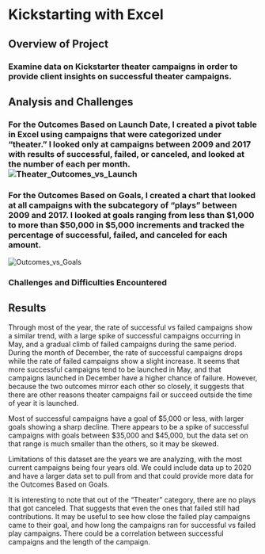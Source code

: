 # Kickstarting with Excel

## Overview of Project

### Examine data on Kickstarter theater campaigns in order to provide client insights on successful theater campaigns. 

## Analysis and Challenges

### For the Outcomes Based on Launch Date, I created a pivot table in Excel using campaigns that were categorized under “theater.” I looked only at campaigns between 2009 and 2017 with results of successful, failed, or canceled, and looked at the number of each per month. 	![Theater_Outcomes_vs_Launch](https://user-images.githubusercontent.com/88058739/127843380-917fc227-022e-42de-b6da-61afce6d035b.png)

### For the Outcomes Based on Goals, I created a chart that looked at all campaigns with the subcategory of “plays” between 2009 and 2017. I looked at goals ranging from less than $1,000 to more than $50,000 in $5,000 increments and tracked the percentage of successful, failed, and canceled for each amount. 
![Outcomes_vs_Goals](https://user-images.githubusercontent.com/88058739/127843475-9d5009cc-062f-4640-82f9-392a96e33375.png)

### Challenges and Difficulties Encountered

## Results

Through most of the year, the rate of successful vs failed campaigns show a similar trend, with a large spike of successful campaigns occurring in May, and a gradual climb of failed campaigns during the same period. During the month of December, the rate of successful campaigns drops while the rate of failed campaigns show a slight increase. It seems that more successful campaigns tend to be launched in May, and that campaigns launched in December have a higher chance of failure. However, because the two outcomes mirror each other so closely, it suggests that there are other reasons theater campaigns fail or succeed outside the time of year it is launched.  

Most of successful campaigns have a goal of $5,000 or less, with larger goals showing a sharp decline. There appears to be a spike of successful campaigns with goals between $35,000 and $45,000, but the data set on that range is much smaller than the others, so it may be skewed.

Limitations of this dataset are the years we are analyzing, with the most current campaigns being four years old. We could include data up to 2020 and have a larger data set to pull from and that could provide more data for the Outcomes Based on Goals. 

It is interesting to note that out of the “Theater” category, there are no plays that got canceled. That suggests that even the ones that failed still had contributions. It may be useful to see how close the failed play campaigns came to their goal, and how long the campaigns ran for successful vs failed play campaigns. There could be a correlation between successful campaigns and the length of the campaign. 

